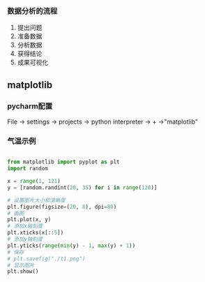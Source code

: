### 数据分析的流程

1. 提出问题
2. 准备数据
3. 分析数据
4. 获得结论
5. 成果可视化

## matplotlib

### pycharm配置

File -> settings -> projects -> python interpreter -> + ->"matplotlib"

### 气温示例

```python

from matplotlib import pyplot as plt
import random

x = range(1, 121)
y = [random.randint(20, 35) for i in range(120)]

# 设置图片大小和清晰度
plt.figure(figsize=(20, 8), dpi=80)
# 画图
plt.plot(x, y)
# 添加x轴刻度
plt.xticks(x[::5])
# 添加y轴刻度
plt.yticks(range(min(y) - 1, max(y) + 1))
# 保存
# plt.savefig("./t1.png")
# 显示图片
plt.show()
```

